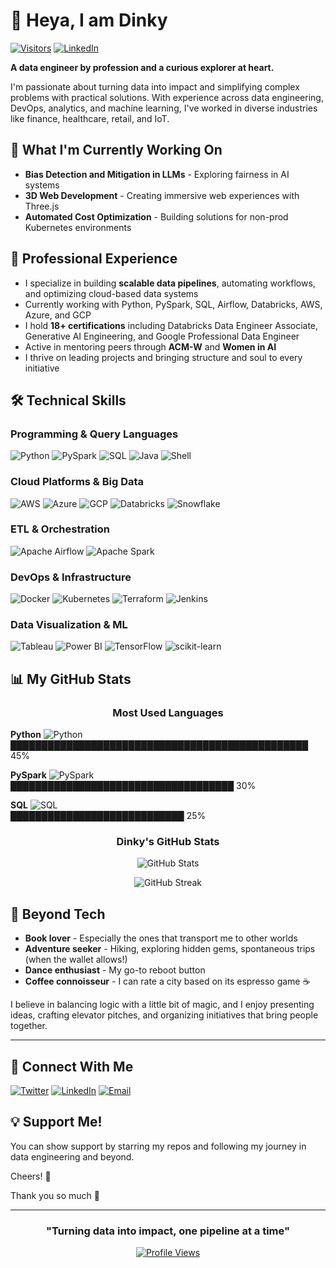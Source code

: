 # 👋 Heya, I am Dinky

[![Visitors](https://visitor-badge.glitch.me/badge?page_id=mishradinky.visitor-badge)](https://github.com/mishradinky)  [![LinkedIn](https://img.shields.io/badge/-LinkedIn-blue?style=flat&logo=Linkedin&logoColor=white)](https://www.linkedin.com/in/mishradinky/)

**A data engineer by profession and a curious explorer at heart.**

I'm passionate about turning data into impact and simplifying complex problems with practical solutions. With experience across data engineering, DevOps, analytics, and machine learning, I've worked in diverse industries like finance, healthcare, retail, and IoT.

## 🚀 What I'm Currently Working On

- **Bias Detection and Mitigation in LLMs** - Exploring fairness in AI systems
- **3D Web Development** - Creating immersive web experiences with Three.js
- **Automated Cost Optimization** - Building solutions for non-prod Kubernetes environments

## 💼 Professional Experience

- I specialize in building **scalable data pipelines**, automating workflows, and optimizing cloud-based data systems
- Currently working with Python, PySpark, SQL, Airflow, Databricks, AWS, Azure, and GCP
- I hold **18+ certifications** including Databricks Data Engineer Associate, Generative AI Engineering, and Google Professional Data Engineer
- Active in mentoring peers through **ACM-W** and **Women in AI**
- I thrive on leading projects and bringing structure and soul to every initiative

## 🛠️ Technical Skills

### Programming & Query Languages
![Python](https://img.shields.io/badge/-Python-3776AB?style=flat-square&logo=python&logoColor=white)
![PySpark](https://img.shields.io/badge/-PySpark-E25A1C?style=flat-square&logo=apache-spark&logoColor=white)
![SQL](https://img.shields.io/badge/-SQL-4479A1?style=flat-square&logo=mysql&logoColor=white)
![Java](https://img.shields.io/badge/-Java-007396?style=flat-square&logo=java&logoColor=white)
![Shell](https://img.shields.io/badge/-Shell_Scripting-4EAA25?style=flat-square&logo=gnu-bash&logoColor=white)

### Cloud Platforms & Big Data
![AWS](https://img.shields.io/badge/-AWS-232F3E?style=flat-square&logo=amazon-aws&logoColor=white)
![Azure](https://img.shields.io/badge/-Azure-0078D4?style=flat-square&logo=microsoft-azure&logoColor=white)
![GCP](https://img.shields.io/badge/-GCP-4285F4?style=flat-square&logo=google-cloud&logoColor=white)
![Databricks](https://img.shields.io/badge/-Databricks-FF3621?style=flat-square&logo=databricks&logoColor=white)
![Snowflake](https://img.shields.io/badge/-Snowflake-29B5E8?style=flat-square&logo=snowflake&logoColor=white)

### ETL & Orchestration
![Apache Airflow](https://img.shields.io/badge/-Apache_Airflow-017CEE?style=flat-square&logo=apache-airflow&logoColor=white)
![Apache Spark](https://img.shields.io/badge/-Apache_Spark-E25A1C?style=flat-square&logo=apache-spark&logoColor=white)

### DevOps & Infrastructure
![Docker](https://img.shields.io/badge/-Docker-2496ED?style=flat-square&logo=docker&logoColor=white)
![Kubernetes](https://img.shields.io/badge/-Kubernetes-326CE5?style=flat-square&logo=kubernetes&logoColor=white)
![Terraform](https://img.shields.io/badge/-Terraform-623CE4?style=flat-square&logo=terraform&logoColor=white)
![Jenkins](https://img.shields.io/badge/-Jenkins-D24939?style=flat-square&logo=jenkins&logoColor=white)

### Data Visualization & ML
![Tableau](https://img.shields.io/badge/-Tableau-E97627?style=flat-square&logo=tableau&logoColor=white)
![Power BI](https://img.shields.io/badge/-Power_BI-F2C811?style=flat-square&logo=power-bi&logoColor=black)
![TensorFlow](https://img.shields.io/badge/-TensorFlow-FF6F00?style=flat-square&logo=tensorflow&logoColor=white)
![scikit-learn](https://img.shields.io/badge/-scikit_learn-F7931E?style=flat-square&logo=scikit-learn&logoColor=white)

## 📊 My GitHub Stats

<div align="center">
  
### Most Used Languages

<div align="left">
  
**Python** ![Python](https://img.shields.io/badge/-45%25-3776AB?style=flat-square&logo=python&logoColor=white)  
████████████████████████████████████████████████ 45%

**PySpark** ![PySpark](https://img.shields.io/badge/-30%25-E25A1C?style=flat-square&logo=apache-spark&logoColor=white)  
████████████████████████████████████ 30%

**SQL** ![SQL](https://img.shields.io/badge/-25%25-4479A1?style=flat-square&logo=mysql&logoColor=white)  
████████████████████████████ 25%

</div>

### Dinky's GitHub Stats

![GitHub Stats](https://github-readme-stats.vercel.app/api?username=mishradinky&show_icons=true&theme=dark&bg_color=0d1117&border_color=30363d&icon_color=58a6ff&title_color=58a6ff)

![GitHub Streak](https://streak-stats.demolab.com/?user=mishradinky&theme=dark&background=0d1117&border=30363d&ring=58a6ff&fire=58a6ff&currStreakLabel=58a6ff)

</div>

## 🌟 Beyond Tech

- **Book lover** - Especially the ones that transport me to other worlds
- **Adventure seeker** - Hiking, exploring hidden gems, spontaneous trips (when the wallet allows!)
- **Dance enthusiast** - My go-to reboot button
- **Coffee connoisseur** - I can rate a city based on its espresso game ☕

I believe in balancing logic with a little bit of magic, and I enjoy presenting ideas, crafting elevator pitches, and organizing initiatives that bring people together.

---

## 🤝 Connect With Me

[![Twitter](https://img.shields.io/badge/-Twitter-1DA1F2?style=for-the-badge&logo=twitter&logoColor=white)](https://twitter.com/your_twitter)
[![LinkedIn](https://img.shields.io/badge/-LinkedIn-0077B5?style=for-the-badge&logo=linkedin&logoColor=white)](https://www.linkedin.com/in/mishradinky/)
[![Email](https://img.shields.io/badge/-Email-D14836?style=for-the-badge&logo=gmail&logoColor=white)](mailto:mishradinky@gmail.com)

## 💡 Support Me!

You can show support by starring my repos and following my journey in data engineering and beyond.

Cheers! 🚀

Thank you so much 🙏

---

<div align="center">
  
### "Turning data into impact, one pipeline at a time"

[![Profile Views](https://visitcount.itsvg.in/api?id=mishradinky&icon=0&color=0)](https://visitcount.itsvg.in)

</div>
